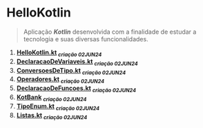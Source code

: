 # HelloKotlin

> Aplicação ***Kotlin*** desenvolvida com a finalidade de estudar a tecnologia e suas diversas funcionalidades.

1. **[HelloKotlin.kt](HelloKotlin.kt) <sub>*criação 02JUN24*</sub>**
2. **[DeclaracaoDeVariaveis.kt](DeclaracaoDeVariaveis.kt) <sub>*criação 02JUN24*</sub>**
3. **[ConversoesDeTipo.kt](ConversoesDeTipo.kt) <sub>*criação 02JUN24*</sub>**
4. **[Operadores.kt](Operadores.kt) <sub>*criação 02JUN24*</sub>**
5. **[DeclaracaoDeFuncoes.kt](DeclaracaoDeFuncoes.kt) <sub>*criação 02JUN24*</sub>**
6. **[KotBank](KotBank) <sub>*criação 02JUN24*</sub>**
7. **[TipoEnum.kt](TipoEnum.kt) <sub>*criação 02JUN24*</sub>**
8. **[Listas.kt](Listas.kt) <sub>*criação 02JUN24*</sub>**
